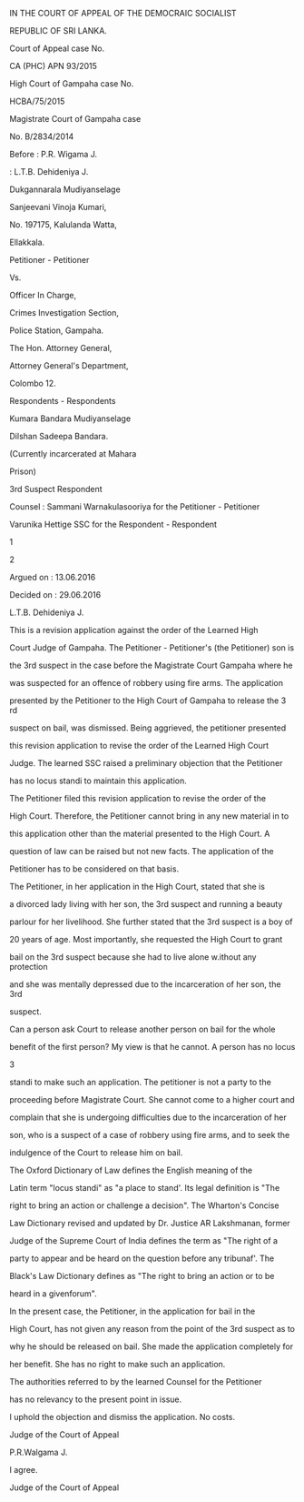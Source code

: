 IN THE COURT OF APPEAL OF THE DEMOCRAIC SOCIALIST

REPUBLIC OF SRI LANKA.

Court of Appeal case No.

CA (PHC) APN 93/2015

High Court of Gampaha case No.

HCBA/75/2015

Magistrate Court of Gampaha case

No. B/2834/2014

Before : P.R. Wigama J.

: L.T.B. Dehideniya J.

Dukgannarala Mudiyanselage

Sanjeevani Vinoja Kumari,

No. 197175, Kalulanda Watta,

Ellakkala.

Petitioner - Petitioner

Vs.

Officer In Charge,

Crimes Investigation Section,

Police Station, Gampaha.

The Hon. Attorney General,

Attorney General's Department,

Colombo 12.

Respondents - Respondents

Kumara Bandara Mudiyanselage

Dilshan Sadeepa Bandara.

(Currently incarcerated at Mahara

Prison)

3rd Suspect Respondent

Counsel : Sammani Warnakulasooriya for the Petitioner - Petitioner

Varunika Hettige SSC for the Respondent - Respondent

1

2

Argued on : 13.06.2016

Decided on : 29.06.2016

L.T.B. Dehideniya J.

This is a revision application against the order of the Learned High

Court Judge of Gampaha. The Petitioner - Petitioner's (the Petitioner) son is

the 3rd suspect in the case before the Magistrate Court Gampaha where he

was suspected for an offence of robbery using fire arms. The application

presented by the Petitioner to the High Court of Gampaha to release the 3 rd

suspect on bail, was dismissed. Being aggrieved, the petitioner presented

this revision application to revise the order of the Learned High Court

Judge. The learned SSC raised a preliminary objection that the Petitioner

has no locus standi to maintain this application.

The Petitioner filed this revision application to revise the order of the

High Court. Therefore, the Petitioner cannot bring in any new material in to

this application other than the material presented to the High Court. A

question of law can be raised but not new facts. The application of the

Petitioner has to be considered on that basis.

The Petitioner, in her application in the High Court, stated that she is

a divorced lady living with her son, the 3rd suspect and running a beauty

parlour for her livelihood. She further stated that the 3rd suspect is a boy of

20 years of age. Most importantly, she requested the High Court to grant

bail on the 3rd suspect because she had to live alone w.ithout any protection

and she was mentally depressed due to the incarceration of her son, the 3rd

suspect.

Can a person ask Court to release another person on bail for the whole

benefit of the first person? My view is that he cannot. A person has no locus

3

standi to make such an application. The petitioner is not a party to the

proceeding before Magistrate Court. She cannot come to a higher court and

complain that she is undergoing difficulties due to the incarceration of her

son, who is a suspect of a case of robbery using fire arms, and to seek the

indulgence of the Court to release him on bail.

The Oxford Dictionary of Law defines the English meaning of the

Latin term "locus standi" as "a place to stand'. Its legal definition is "The

right to bring an action or challenge a decision". The Wharton's Concise

Law Dictionary revised and updated by Dr. Justice AR Lakshmanan, former

Judge of the Supreme Court of India defines the term as "The right of a

party to appear and be heard on the question before any tribunaf'. The

Black's Law Dictionary defines as "The right to bring an action or to be

heard in a givenforum".

In the present case, the Petitioner, in the application for bail in the

High Court, has not given any reason from the point of the 3rd suspect as to

why he should be released on bail. She made the application completely for

her benefit. She has no right to make such an application.

The authorities referred to by the learned Counsel for the Petitioner

has no relevancy to the present point in issue.

I uphold the objection and dismiss the application. No costs.

Judge of the Court of Appeal

P.R.Walgama J.

I agree.

Judge of the Court of Appeal